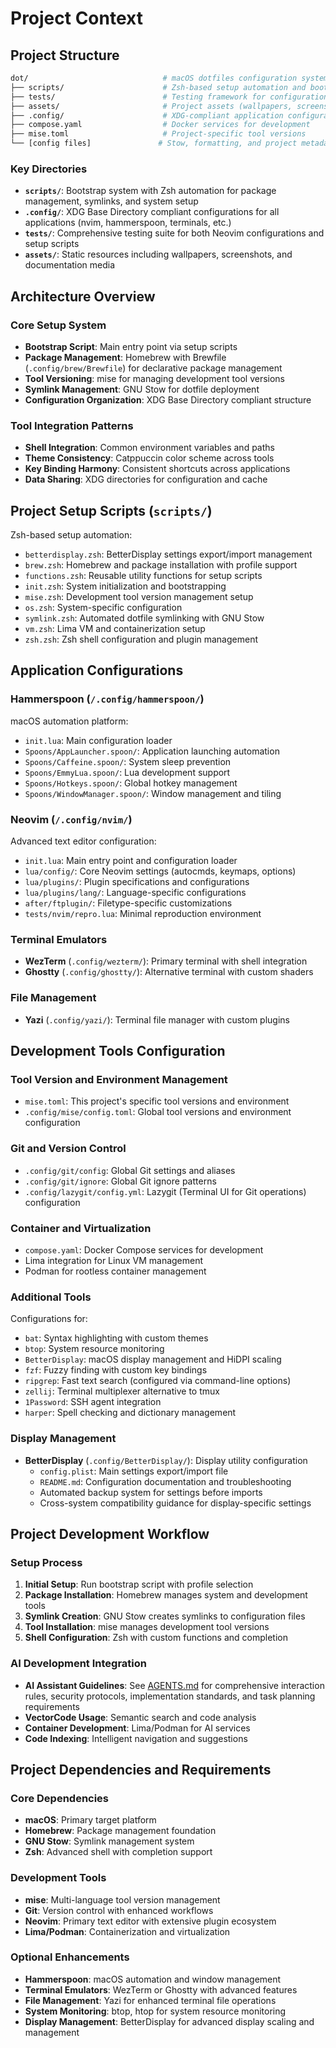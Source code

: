 # Project Context

## Project Structure

```sh
dot/                              # macOS dotfiles configuration system
├── scripts/                      # Zsh-based setup automation and bootstrapping
├── tests/                        # Testing framework for configurations and scripts
├── assets/                       # Project assets (wallpapers, screenshots, media)
├── .config/                      # XDG-compliant application configurations
├── compose.yaml                  # Docker services for development
├── mise.toml                     # Project-specific tool versions
└── [config files]               # Stow, formatting, and project metadata
```

### Key Directories

- **`scripts/`**: Bootstrap system with Zsh automation for package management, symlinks, and system setup
- **`.config/`**: XDG Base Directory compliant configurations for all applications (nvim, hammerspoon, terminals, etc.)
- **`tests/`**: Comprehensive testing suite for both Neovim configurations and setup scripts
- **`assets/`**: Static resources including wallpapers, screenshots, and documentation media

## Architecture Overview

### Core Setup System

- **Bootstrap Script**: Main entry point via setup scripts
- **Package Management**: Homebrew with Brewfile (`.config/brew/Brewfile`) for declarative package management
- **Tool Versioning**: mise for managing development tool versions
- **Symlink Management**: GNU Stow for dotfile deployment
- **Configuration Organization**: XDG Base Directory compliant structure

### Tool Integration Patterns

- **Shell Integration**: Common environment variables and paths
- **Theme Consistency**: Catppuccin color scheme across tools
- **Key Binding Harmony**: Consistent shortcuts across applications
- **Data Sharing**: XDG directories for configuration and cache

## Project Setup Scripts (`scripts/`)

Zsh-based setup automation:

- `betterdisplay.zsh`: BetterDisplay settings export/import management
- `brew.zsh`: Homebrew and package installation with profile support
- `functions.zsh`: Reusable utility functions for setup scripts
- `init.zsh`: System initialization and bootstrapping
- `mise.zsh`: Development tool version management setup
- `os.zsh`: System-specific configuration
- `symlink.zsh`: Automated dotfile symlinking with GNU Stow
- `vm.zsh`: Lima VM and containerization setup
- `zsh.zsh`: Zsh shell configuration and plugin management

## Application Configurations

### Hammerspoon (`/.config/hammerspoon/`)

macOS automation platform:

- `init.lua`: Main configuration loader
- `Spoons/AppLauncher.spoon/`: Application launching automation
- `Spoons/Caffeine.spoon/`: System sleep prevention
- `Spoons/EmmyLua.spoon/`: Lua development support
- `Spoons/Hotkeys.spoon/`: Global hotkey management
- `Spoons/WindowManager.spoon/`: Window management and tiling

### Neovim (`/.config/nvim/`)

Advanced text editor configuration:

- `init.lua`: Main entry point and configuration loader
- `lua/config/`: Core Neovim settings (autocmds, keymaps, options)
- `lua/plugins/`: Plugin specifications and configurations
- `lua/plugins/lang/`: Language-specific configurations
- `after/ftplugin/`: Filetype-specific customizations
- `tests/nvim/repro.lua`: Minimal reproduction environment

### Terminal Emulators

- **WezTerm** (`.config/wezterm/`): Primary terminal with shell integration
- **Ghostty** (`.config/ghostty/`): Alternative terminal with custom shaders

### File Management

- **Yazi** (`.config/yazi/`): Terminal file manager with custom plugins

## Development Tools Configuration

### Tool Version and Environment Management

- `mise.toml`: This project's specific tool versions and environment
- `.config/mise/config.toml`: Global tool versions and environment configuration

### Git and Version Control

- `.config/git/config`: Global Git settings and aliases
- `.config/git/ignore`: Global Git ignore patterns
- `.config/lazygit/config.yml`: Lazygit (Terminal UI for Git operations) configuration

### Container and Virtualization

- `compose.yaml`: Docker Compose services for development
- Lima integration for Linux VM management
- Podman for rootless container management

### Additional Tools

Configurations for:

- `bat`: Syntax highlighting with custom themes
- `btop`: System resource monitoring
- `BetterDisplay`: macOS display management and HiDPI scaling
- `fzf`: Fuzzy finding with custom key bindings
- `ripgrep`: Fast text search (configured via command-line options)
- `zellij`: Terminal multiplexer alternative to tmux
- `1Password`: SSH agent integration
- `harper`: Spell checking and dictionary management

### Display Management

- **BetterDisplay** (`.config/BetterDisplay/`): Display utility configuration
  - `config.plist`: Main settings export/import file
  - `README.md`: Configuration documentation and troubleshooting
  - Automated backup system for settings before imports
  - Cross-system compatibility guidance for display-specific settings

## Project Development Workflow

### Setup Process

1. **Initial Setup**: Run bootstrap script with profile selection
1. **Package Installation**: Homebrew manages system and development tools
1. **Symlink Creation**: GNU Stow creates symlinks to configuration files
1. **Tool Installation**: mise manages development tool versions
1. **Shell Configuration**: Zsh with custom functions and completion

### AI Development Integration

- **AI Assistant Guidelines**: See [AGENTS.md](./AGENTS.md) for comprehensive interaction rules, security protocols, implementation standards, and task planning requirements
- **VectorCode Usage**: Semantic search and code analysis
- **Container Development**: Lima/Podman for AI services
- **Code Indexing**: Intelligent navigation and suggestions

## Project Dependencies and Requirements

### Core Dependencies

- **macOS**: Primary target platform
- **Homebrew**: Package management foundation
- **GNU Stow**: Symlink management system
- **Zsh**: Advanced shell with completion support

### Development Tools

- **mise**: Multi-language tool version management
- **Git**: Version control with enhanced workflows
- **Neovim**: Primary text editor with extensive plugin ecosystem
- **Lima/Podman**: Containerization and virtualization

### Optional Enhancements

- **Hammerspoon**: macOS automation and window management
- **Terminal Emulators**: WezTerm or Ghostty with advanced features
- **File Management**: Yazi for enhanced terminal file operations
- **System Monitoring**: btop, htop for system resource monitoring
- **Display Management**: BetterDisplay for advanced display scaling and management
